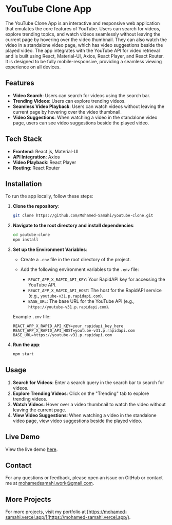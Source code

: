 # YouTube Clone App

The YouTube Clone App is an interactive and responsive web application that emulates the core features of YouTube. Users can search for videos, explore trending topics, and watch videos seamlessly without leaving the current page by hovering over the video thumbnail. They can also watch the video in a standalone video page, which has video suggestions beside the played video. The app integrates with the YouTube API for video retrieval and is built using React, Material-UI, Axios, React Player, and React Router. It is designed to be fully mobile-responsive, providing a seamless viewing experience on all devices.

## Features

- **Video Search**: Users can search for videos using the search bar.
- **Trending Videos**: Users can explore trending videos.
- **Seamless Video Playback**: Users can watch videos without leaving the current page by hovering over the video thumbnail.
- **Video Suggestions**: When watching a video in the standalone video page, users can see video suggestions beside the played video.

## Tech Stack

- **Frontend**: React.js, Material-UI
- **API Integration**: Axios
- **Video Playback**: React Player
- **Routing**: React Router

## Installation

To run the app locally, follow these steps:

1. **Clone the repository**:
    ```sh
    git clone https://github.com/Mohamed-Samahi/youtube-clone.git
    ```

2. **Navigate to the root directory and install dependencies**:
    ```sh
    cd youtube-clone
    npm install
    ```

3. **Set up the Environment Variables**:
    - Create a `.env` file in the root directory of the project.
    - Add the following environment variables to the `.env` file:

      - `REACT_APP_X_RAPID_API_KEY`: Your RapidAPI key for accessing the YouTube API.
      - `REACT_APP_X_RAPID_API_HOST`: The host for the RapidAPI service (e.g., `youtube-v31.p.rapidapi.com`).
      - `BASE_URL`: The base URL for the YouTube API (e.g., `https://youtube-v31.p.rapidapi.com`).

    Example `.env` file:
    ```env
    REACT_APP_X_RAPID_API_KEY=your_rapidapi_key_here
    REACT_APP_X_RAPID_API_HOST=youtube-v31.p.rapidapi.com
    BASE_URL=https://youtube-v31.p.rapidapi.com
    ```

4. **Run the app**:
    ```sh
    npm start
    ```

## Usage

1. **Search for Videos**: Enter a search query in the search bar to search for videos.
2. **Explore Trending Videos**: Click on the "Trending" tab to explore trending videos.
3. **Watch Videos**: Hover over a video thumbnail to watch the video without leaving the current page.
4. **View Video Suggestions**: When watching a video in the standalone video page, view video suggestions beside the played video.

## Live Demo

View the live demo [here](https://youtube-clone-mohamed-samahi.vercel.app/).

## Contact

For any questions or feedback, please open an issue on GitHub or contact me at [mohamedsamahi.work@gmail.com](mailto:mohamedsamahi.work@gmail.com).

## More Projects

For more projects, visit my portfolio at [https://mohamed-samahi.vercel.app/](https://mohamed-samahi.vercel.app/).
